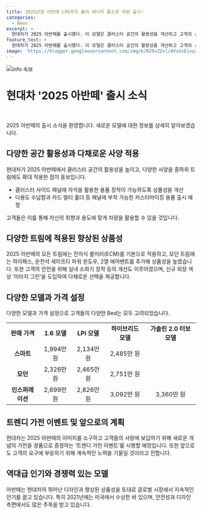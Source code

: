 ```yaml
---
title: 2025년형 아반떼 LPG까지 올려 에너지 풀소유 차량 출시!
categories:
  - News
excerpt: >
  현대차가 2025 아반떼를 출시했다. 이 모델은 클러스터 공간의 활용성을 개선하고 고객의 선호에 맞는 다양한 스펙을 적용했다. 또한, 다양한 커스터마이징 용품과 안전 기능을 강화하여 취향에 맞게 활용할 수 있도록 했으며, 새로운 외장 색상을 도입함으로써 독창적인 이미지를 완성했다. 가격대도 공개되었는데, 가솔린 모델은 1,994만 원부터, LPi 모델은 2,134만 원부터, 하이브리드 모델은 2,485만 원부터 시작한다. 또한, 새로운 가전제품을 경품으로 제공하는 이벤트도 진행된다. 현대차는 고객의 요구에 부응하기 위해 노력하겠다고 전했다.
feature_text: >
  현대차가 2025 아반떼를 출시했다. 이 모델은 클러스터 공간의 활용성을 개선하고 고객의 선호에 맞는 다양한 스펙을 적용했다. 또한, 다양한 커스터마이징 용품과 안전 기능을 강화하여 취향에 맞게 활용할 수 있도록 했으며, 새로운 외장 색상을 도입함으로써 독창적인 이미지를 완성했다. 가격대도 공개되었는데, 가솔린 모델은 1,994만 원부터, LPi 모델은 2,134만 원부터, 하이브리드 모델은 2,485만 원부터 시작한다. 또한, 새로운 가전제품을 경품으로 제공하는 이벤트도 진행된다. 현대차는 고객의 요구에 부응하기 위해 노력하겠다고 전했다.
image: 'https://blogger.googleusercontent.com/img/b/R29vZ2xl/AVvXsEixyZcFfHzMRdzZMjFBmAUKJYCLCGyLL1o632UiGVXcaFdKo_bkvkuCioo0uUKlGfBVcT3P84aROyZIXSBEx3Aw5nCQ3pTgDom1WDC4m8eifvWiAmWEEVb4x6G_l8C0QH225ldMjyaFvpxGEBGNO37VmDTDMHGhJPq73UglMfDca1-0aw/s1600/blogspot.png'
---
```


<p><img src="https://blogger.googleusercontent.com/img/b/R29vZ2xl/AVvXsEixyZcFfHzMRdzZMjFBmAUKJYCLCGyLL1o632UiGVXcaFdKo_bkvkuCioo0uUKlGfBVcT3P84aROyZIXSBEx3Aw5nCQ3pTgDom1WDC4m8eifvWiAmWEEVb4x6G_l8C0QH225ldMjyaFvpxGEBGNO37VmDTDMHGhJPq73UglMfDca1-0aw/s1600/blogspot.png" alt="info 속보" /></p>

<h1 data-ke-size="size26">현대차 '2025 아반떼' 출시 소식</h1>

<p data-ke-size="size16">&nbsp;</p>

<p>2025 아반떼의 출시 소식을 환영합니다. 새로운 모델에 대한 정보를 상세히 알아보겠습니다. </br></p>

<h2 data-ke-size="size26">다양한 공간 활용성과 다채로운 사양 적용</h2>

<p data-ke-size="size16">현대차가 2025 아반떼에서 클러스터 공간의 활용성을 높이고, 다양한 사양을 중하위 트림에도 확대 적용한 점이 돋보입니다. </p>

<ul>
  <li>클러스터 사이드 패널에 자석을 활용한 용품 장착이 가능하도록 상품성을 개선</li>
  <li>다용도 수납함과 카드 멀티 홀더 등 패널에 부착 가능한 커스터마이징 용품 출시 예정</li>
</ul>

<p data-ke-size="size16">고객들은 이를 통해 자신의 취향과 용도에 맞게 차량을 활용할 수 있을 것입니다.</p>

<h2 data-ke-size="size26">다양한 트림에 적용된 향상된 상품성</h2>

<p data-ke-size="size16">2025 아반떼의 모든 트림에는 전자식 룸미러(ECM)를 기본으로 적용하고, 모던 트림에는 하이패스, 운전석 세이프티 파워 윈도우, 2열 에어벤트를 추가해 상품성을 높였습니다. 또한 고객의 안전을 위해 실내 소화기 장착 등의 개선도 이루어졌으며, 신규 외장 색상 ‘미라지 그린’을 도입하여 다채로운 선택을 제공합니다.</p>

<h2 data-ke-size="size26">다양한 모델과 가격 설정</h2>

<p data-ke-size="size16">다양한 모델과 가격 설정으로 고객들의 다양한 Bed는 모두 고려되었습니다.</p>

<table>
  <tr>
    <td style="text-align: center; height: 17px;"><b>판매 가격</b></td>
    <td style="text-align: center; height: 17px;"><b>1.6 모델</b></td>
    <td style="text-align: center; height: 17px;"><b>LPi 모델</b></td>
    <td style="text-align: center; height: 17px;"><b>하이브리드 모델</b></td>
    <td style="text-align: center; height: 17px;"><b>가솔린 2.0 터보 모델</b></td>
  </tr>
  <tr>
    <td style="text-align: center; height: 17px;"><b>스마트</b></td>
    <td style="text-align: center; height: 17px;">1,994만 원</td>
    <td style="text-align: center; height: 17px;">2,134만 원</td>
    <td style="text-align: center; height: 17px;">2,485만 원</td>
    <td style="text-align: center; height: 17px;"></td>
  </tr>
  <tr>
    <td style="text-align: center; height: 17px;"><b>모던</b></td>
    <td style="text-align: center; height: 17px;">2,326만 원</td>
    <td style="text-align: center; height: 17px;">2,465만 원</td>
    <td style="text-align: center; height: 17px;">2,751만 원</td>
    <td style="text-align: center; height: 17px;"></td>
  </tr>
  <tr>
    <td style="text-align: center; height: 17px;"><b>인스퍼레이션</b></td>
    <td style="text-align: center; height: 17px;">2,699만 원</td>
    <td style="text-align: center; height: 17px;">2,826만 원</td>
    <td style="text-align: center; height: 17px;">3,092만 원</td>
    <td style="text-align: center; height: 17px;">3,360만 원</td>
  </tr>
</table>

<h2 data-ke-size="size26">트렌디 가전 이벤트 및 앞으로의 계획</h2>

<p data-ke-size="size16">현대차는 2025 아반떼의 이미지를 소구하고 고객들의 사랑에 보답하기 위해 새로운 개념의 가전을 경품으로 증정하는 ‘트렌디 가전 이벤트’를 시행할 예정입니다. 또한 앞으로도 고객의 요구에 부응하기 위해 계속적인 노력을 기울일 것이라고 전합니다.</p>

<h2 data-ke-size="size26">역대급 인기와 경쟁력 있는 모델</h2>

<p data-ke-size="size16">아반떼는 현대차의 뛰어난 디자인과 향상된 상품성을 토대로 글로벌 시장에서 지속적인 인기를 끌고 있습니다. 특히 2021년에는 미국에서 수상한 바 있으며, 안전성과 디자인 측면에서도 많은 주목을 받고 있습니다.</p>

<p data-ke-size="size16">&nbsp;</p>

